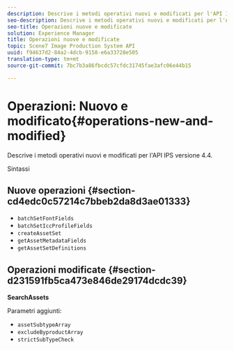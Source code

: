 ```yaml
---
description: Descrive i metodi operativi nuovi e modificati per l'API IPS versione 4.4.
seo-description: Descrive i metodi operativi nuovi e modificati per l'API IPS versione 4.4.
seo-title: Operazioni nuove e modificate
solution: Experience Manager
title: Operazioni nuove e modificate
topic: Scene7 Image Production System API
uuid: f94637d2-84a2-4dcb-9158-e6a33728e505
translation-type: tm+mt
source-git-commit: 7bc7b3a86fbcdc57cfdc31745fae3afc06e44b15

---
```



# Operazioni: Nuovo e modificato{#operations-new-and-modified}

Descrive i metodi operativi nuovi e modificati per l&#39;API IPS versione 4.4.

Sintassi

## Nuove operazioni {#section-cd4edc0c57214c7bbeb2da8d3ae01333}

* `batchSetFontFields`
* `batchSetIccProfileFields`
* `createAssetSet`
* `getAssetMetadataFields`
* `getAssetSetDefinitions`

## Operazioni modificate {#section-d231591fb5ca473e846de29174dcdc39}

**SearchAssets**

Parametri aggiunti:

* `assetSubtypeArray`
* `excludeByproductArray`
* `strictSubTypeCheck`

